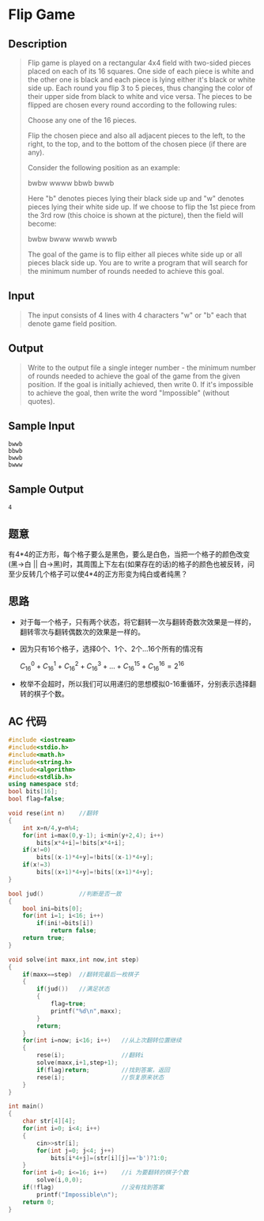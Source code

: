 # Flip Game

## **Description**

> Flip game is played on a rectangular 4x4 field with two-sided pieces placed on each of its 16 squares. One side of each piece is white and the other one is black and each piece is lying either it's black or white side up. Each round you flip 3 to 5 pieces, thus changing the color of their upper side from black to white and vice versa. The pieces to be flipped are chosen every round according to the following rules: 
>
> Choose any one of the 16 pieces. 
>
> Flip the chosen piece and also all adjacent pieces to the left, to the right, to the top, and to the bottom of the chosen piece (if there are any).
>
> Consider the following position as an example: 
>
> bwbw 
> wwww 
> bbwb 
> bwwb 
>
> Here "b" denotes pieces lying their black side up and "w" denotes pieces lying their white side up. If we choose to flip the 1st piece from the 3rd row (this choice is shown at the picture), then the field will become: 
>
> bwbw 
> bwww 
> wwwb 
> wwwb 
>
> The goal of the game is to flip either all pieces white side up or all pieces black side up. You are to write a program that will search for the minimum number of rounds needed to achieve this goal. 



## **Input**

> The input consists of 4 lines with 4 characters "w" or "b" each that denote game field position.



## **Output**

> Write to the output file a single integer number - the minimum number of rounds needed to achieve the goal of the game from the given position. If the goal is initially achieved, then write 0. If it's impossible to achieve the goal, then write the word "Impossible" (without quotes).



## **Sample Input**

    bwwb
    bbwb
    bwwb
    bwww



## **Sample Output**

    4


## **题意**

有4\*4的正方形，每个格子要么是黑色，要么是白色，当把一个格子的颜色改变(黑->白 || 白->黑)时，其周围上下左右(如果存在的话)的格子的颜色也被反转，问至少反转几个格子可以使4\*4的正方形变为纯白或者纯黑？



## **思路**

- 对于每一个格子，只有两个状态，将它翻转一次与翻转奇数次效果是一样的，翻转零次与翻转偶数次的效果是一样的。

- 因为只有16个格子，选择0个、1个、2个...16个所有的情况有

  $C_{16}^0+C_{16}^1+C_{16}^2+C_{16}^3+...+C_{16}^{15}+C_{16}^{16}=2^{16}$

- 枚举不会超时，所以我们可以用递归的思想模拟0-16重循环，分别表示选择翻转的棋子个数。



## **AC 代码**

```cpp
#include <iostream>
#include<stdio.h>
#include<math.h>
#include<string.h>
#include<algorithm>
#include<stdlib.h>
using namespace std;
bool bits[16];
bool flag=false;

void rese(int n)    //翻转
{
    int x=n/4,y=n%4;
    for(int i=max(0,y-1); i<min(y+2,4); i++)
        bits[x*4+i]=!bits[x*4+i];
    if(x!=0)
        bits[(x-1)*4+y]=!bits[(x-1)*4+y];
    if(x!=3)
        bits[(x+1)*4+y]=!bits[(x+1)*4+y];
}

bool jud()          //判断是否一致
{
    bool ini=bits[0];
    for(int i=1; i<16; i++)
        if(ini!=bits[i])
            return false;
    return true;
}

void solve(int maxx,int now,int step)
{
    if(maxx==step)  //翻转完最后一枚棋子
    {
        if(jud())   //满足状态
        {
            flag=true;
            printf("%d\n",maxx);
        }
        return;
    }
    for(int i=now; i<16; i++)   //从上次翻转位置继续
    {
        rese(i);                //翻转i
        solve(maxx,i+1,step+1);
        if(flag)return;         //找到答案，返回
        rese(i);                //恢复原来状态
    }
}

int main()
{
    char str[4][4];
    for(int i=0; i<4; i++)
    {
        cin>>str[i];
        for(int j=0; j<4; j++)
            bits[i*4+j]=(str[i][j]=='b')?1:0;
    }
    for(int i=0; i<=16; i++)    //i 为要翻转的棋子个数
        solve(i,0,0);
    if(!flag)                   //没有找到答案
        printf("Impossible\n");
    return 0;
}
```

